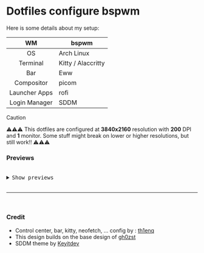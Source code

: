 # Dotfiles configure bspwm 

Here is some details about my setup: 

|       WM      |         bspwm         |
|:-------------:|-----------------------|
|       OS      |        Arch Linux     |
|    Terminal   |   Kitty / Alaccritty  |
|      Bar      |          Eww          |
|   Compositor  |         picom         |
| Launcher Apps |          rofi         |
| Login Manager |          SDDM         |

> [!CAUTION]
> ⚠️⚠️⚠️ This dotfiles are configured at **3840x2160** resolution with **200** DPI and **1** monitor.
> Some stuff might break on lower or higher resolutions, but still work!! ⚠️⚠️⚠️
### Previews
<br>  
  <details close>
      <summary><samp>Show previews</samp></summary>
<br>
Desktop Screen
    
<br>
    <img src="assets/Shot-2024-08-22-134255.png">
<br>
Applications Menu :

<br>
    <img src="assets/Shot-2024-08-22-134539.png">
<br>
Power Selector :

<br>
    <img src="assets/Shot-2024-08-22-134447.png">
<br>
Light / Dark Mode Selector :

<br>
    <img src="assets/Shot-2024-08-22-134523.png">
<br>

</details>


<br>

---

<br>

### Credit
-  Control center, bar, kitty, neofetch, ... config by : [th1enq](https://github.com/th1enq)
-  This design builds on the base design of [gh0zst](https://github.com/gh0stzk)
-  SDDM theme by [Keyitdev](https://github.com/Keyitdev)


